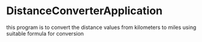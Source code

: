 # DistanceConverterApplication
this program is to convert the distance values from kilometers to miles using suitable formula for conversion
